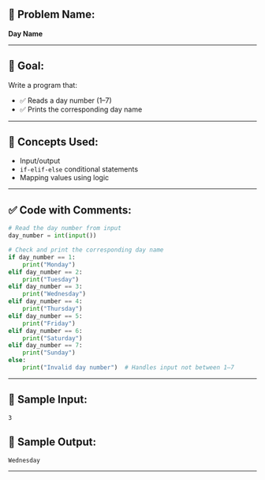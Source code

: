 ## 🧩 **Problem Name:**

**Day Name**

---

## 🎯 **Goal:**

Write a program that:

- ✅ Reads a day number (1–7)
- ✅ Prints the corresponding day name

---

## 🧠 **Concepts Used:**

- Input/output
- `if-elif-else` conditional statements
- Mapping values using logic

---

## ✅ **Code with Comments:**

```python
# Read the day number from input
day_number = int(input())

# Check and print the corresponding day name
if day_number == 1:
    print("Monday")
elif day_number == 2:
    print("Tuesday")
elif day_number == 3:
    print("Wednesday")
elif day_number == 4:
    print("Thursday")
elif day_number == 5:
    print("Friday")
elif day_number == 6:
    print("Saturday")
elif day_number == 7:
    print("Sunday")
else:
    print("Invalid day number")  # Handles input not between 1–7
```

---

## 🧪 **Sample Input:**

```
3
```

## 🧾 **Sample Output:**

```
Wednesday
```

---
